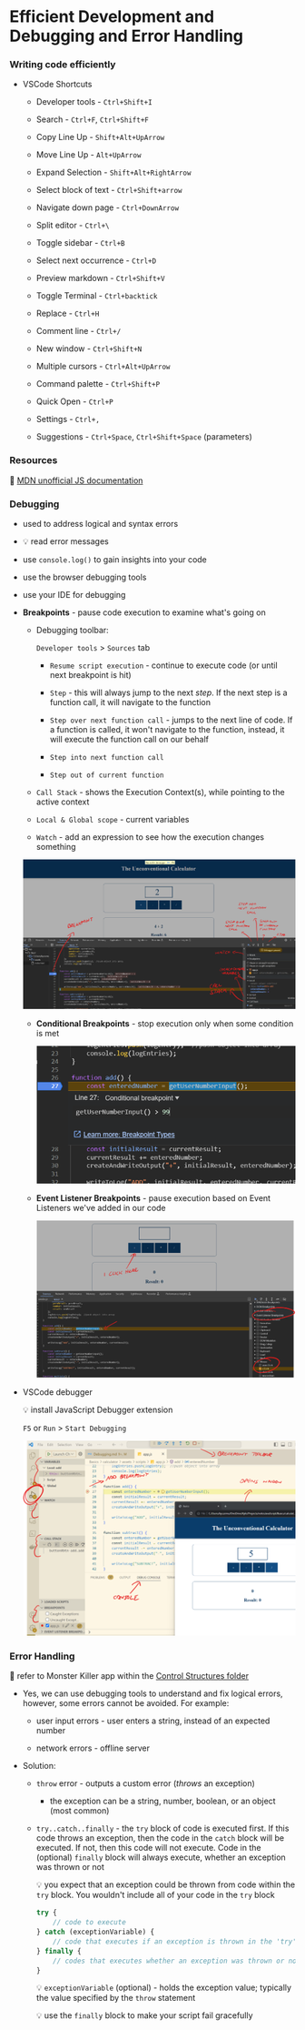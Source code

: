# Efficient Development and Debugging and Error Handling

### Writing code efficiently

- VSCode Shortcuts

    - Developer tools - `Ctrl+Shift+I`

    - Search - `Ctrl+F`, `Ctrl+Shift+F`

    - Copy Line Up - `Shift+Alt+UpArrow`

    - Move Line Up - `Alt+UpArrow`

    - Expand Selection - `Shift+Alt+RightArrow`

    - Select block of text - `Ctrl+Shift+arrow`

    - Navigate down page - `Ctrl+DownArrow`

    - Split editor - `Ctrl+\`

    - Toggle sidebar - `Ctrl+B`

    - Select next occurrence - `Ctrl+D`

    - Preview markdown - `Ctrl+Shift+V`

    - Toggle Terminal - `Ctrl+backtick`

    - Replace - `Ctrl+H`

    - Comment line - `Ctrl+/`

    - New window - `Ctrl+Shift+N`

    - Multiple cursors - `Ctrl+Alt+UpArrow`

    - Command palette - `Ctrl+Shift+P`

    - Quick Open - `Ctrl+P`

    - Settings - `Ctrl+,`

    - Suggestions - `Ctrl+Space`, `Ctrl+Shift+Space` (parameters)

### Resources

:link: [MDN unofficial JS documentation](https://developer.mozilla.org/en-US/docs/Web/JavaScript)

### Debugging

- used to address logical and syntax errors

- :bulb: read error messages

- use `console.log()` to gain insights into your code

- use the browser debugging tools

- use your IDE for debugging

- **Breakpoints** - pause code execution to examine what's going on

    - Debugging toolbar:

        `Developer tools` > `Sources` tab

        - `Resume script execution` - continue to execute code (or until next breakpoint is hit)

        - `Step` - this will always jump to the next *step*.  If the next step is a function call, it will navigate to the function

        - `Step over next function call` - jumps to the next line of code.  If a function is called, it won't navigate to the function, instead, it will execute the function call on our behalf

        - `Step into next function call`

        - `Step out of current function`

    - `Call Stack` - shows the Execution Context(s), while pointing to the active context

    - `Local & Global scope` - current variables

    - `Watch` - add an expression to see how the execution changes something

    ![image19](/images/image19.png)

    - **Conditional Breakpoints** - stop execution only when some condition is met

        ![image20](/images/image20.png)

    - **Event Listener Breakpoints** - pause execution based on Event Listeners we've added in our code

        ![image21](/images/image21.png)

- VSCode debugger

    :bulb: install JavaScript Debugger extension

    `F5` or `Run` > `Start Debugging`

    ![image22](/images/image22.png)

### Error Handling

:pushpin: refer to Monster Killer app within the [Control Structures folder](/ControlStructures/monsterKiller/)

- Yes, we can use debugging tools to understand and fix logical errors, however, some errors cannot be avoided.  For example:

    - user input errors - user enters a string, instead of an expected number

    - network errors - offline server

- Solution:

    - `throw` error - outputs a custom error (*throws* an exception)

        - the exception can be a string, number, boolean, or an object (most common)

    - `try..catch..finally` - the `try` block of code is executed first.  If this code throws an exception, then the code in the `catch` block will be executed.  If not, then this code will not execute.  Code in the (optional) `finally` block will always execute, whether an exception was thrown or not

        :bulb: you expect that an exception could be thrown from code within the `try` block.  You wouldn't include all of your code in the `try` block

        ```JavaScript
        try {
            // code to execute
        } catch (exceptionVariable) {
            // code that executes if an exception is thrown in the 'try' block
        } finally {
            // codes that executes whether an exception was thrown or not
        }
        ```

        :bulb: `exceptionVariable` (optional) - holds the exception value; typically the value specified by the `throw` statement

        :bulb: use the `finally` block to make your script fail gracefully